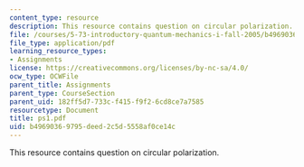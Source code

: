 ```yaml
---
content_type: resource
description: This resource contains question on circular polarization.
file: /courses/5-73-introductory-quantum-mechanics-i-fall-2005/b49690369795deed2c5d5558af0ce14c_ps1.pdf
file_type: application/pdf
learning_resource_types:
- Assignments
license: https://creativecommons.org/licenses/by-nc-sa/4.0/
ocw_type: OCWFile
parent_title: Assignments
parent_type: CourseSection
parent_uid: 182ff5d7-733c-f415-f9f2-6cd8ce7a7585
resourcetype: Document
title: ps1.pdf
uid: b4969036-9795-deed-2c5d-5558af0ce14c
---
```

This resource contains question on circular polarization.